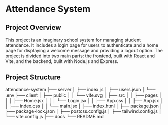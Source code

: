 # Attendance System

## Project Overview

This project is an imaginary school system for managing student attendance. It includes a login page for users to authenticate and a home page for displaying a welcome message and providing a logout option. The project is divided into two main parts: the frontend, built with React and Vite, and the backend, built with Node.js and Express.

## Project Structure

attendance-system
├── server
│ ├── index.js
│ ├── users.json
│ └── .env
├── client
│ ├── public
│ │ └── vite.svg
│ ├── src
│ │ ├── pages
│ │ │ ├── Home.jsx
│ │ │ └── Login.jsx
│ │ ├── App.css
│ │ ├── App.jsx
│ │ ├── index.css
│ │ └── main.jsx
│ ├── index.html
│ ├── package.json
│ ├── package-lock.json
│ ├── postcss.config.js
│ ├── tailwind.config.js
│ └── vite.config.js
├── docs
└── README.md
